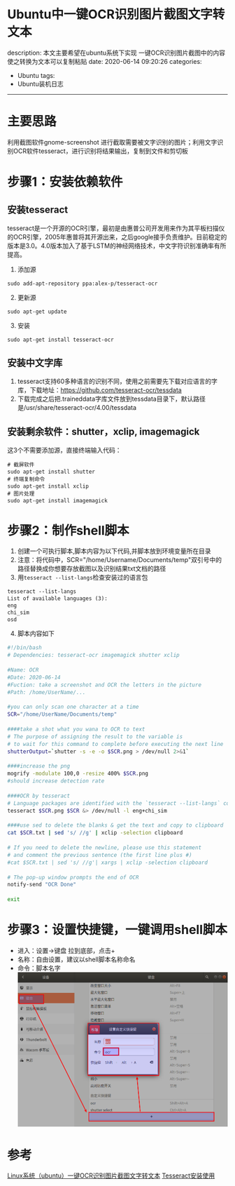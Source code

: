 #   Ubuntu中一键OCR识别图片截图文字转文本
description: 本文主要希望在ubuntu系统下实现 一键OCR识别图片截图中的内容使之转换为文本可以复制粘贴
date: 2020-06-14 09:20:26
categories:
- Ubuntu
tags:
- Ubuntu装机日志
---
#	主要思路
利用截图软件gnome-screenshot 进行截取需要被文字识别的图片；利用文字识别OCR软件tesseract，进行识别将结果输出，复制到文件和剪切板

#	步骤1：安装依赖软件
##  安装tesseract
tesseract是一个开源的OCR引擎，最初是由惠普公司开发用来作为其平板扫描仪的OCR引擎，2005年惠普将其开源出来，之后google接手负责维护。目前稳定的版本是3.0。4.0版本加入了基于LSTM的神经网络技术，中文字符识别准确率有所提高。
1.  添加源
```
sudo add-apt-repository ppa:alex-p/tesseract-ocr
```
2.  更新源
```
sudo apt-get update
```
3.  安装
```
sudo apt-get install tesseract-ocr
```

##  安装中文字库
1.  tesseract支持60多种语言的识别不同，使用之前需要先下载对应语言的字库，下载地址：https://github.com/tesseract-ocr/tessdata
2.  下载完成之后把.traineddata字库文件放到tessdata目录下，默认路径是/usr/share/tesseract-ocr/4.00/tessdata

##  安装剩余软件：shutter，xclip, imagemagick
这3个不需要添加源，直接终端输入代码：
```
# 截屏软件
sudo apt-get install shutter
# 终端复制命令
sudo apt-get install xclip
# 图片处理
sudo apt-get install imagemagick
```

#   步骤2：制作shell脚本
1.  创建一个可执行脚本,脚本内容为以下代码,并脚本放到环境变量所在目录
2.  注意：将代码中，SCR="/home/Username/Documents/temp"双引号中的路径替换成你想要存放截图以及识别结果txt文档的路径
3.  用`tesseract --list-langs`检查安装过的语言包
```console
tesseract --list-langs
List of available languages (3):
eng
chi_sim
osd
```
4.  脚本内容如下
```bash
#!/bin/bash
# Dependencies: tesseract-ocr imagemagick shutter xclip

#Name: OCR
#Date: 2020-06-14
#Fuction: take a screenshot and OCR the letters in the picture
#Path: /home/UserName/...

#you can only scan one character at a time
SCR="/home/UserName/Documents/temp"

####take a shot what you wana to OCR to text
# The purpose of assigning the result to the variable is
# to wait for this command to complete before executing the next line
shutterOutput=`shutter -s -e -o $SCR.png > /dev/null 2>&1`

####increase the png
mogrify -modulate 100,0 -resize 400% $SCR.png
#should increase detection rate

####OCR by tesseract
# Language packages are identified with the `tesseract --list-langs` command
tesseract $SCR.png $SCR &> /dev/null -l eng+chi_sim

####use sed to delete the blanks & get the text and copy to clipboard
cat $SCR.txt | sed 's/ //g' | xclip -selection clipboard

# If you need to delete the newline, please use this statement
# and comment the previous sentence (the first line plus #)
#cat $SCR.txt | sed 's/ //g'| xargs | xclip -selection clipboard

# The pop-up window prompts the end of OCR
notify-send "OCR Done"

exit
```

# 步骤3：设置快捷键，一键调用shell脚本
+   进入：设置->键盘 拉到底部，点击+
+   名称：自由设置，建议以shell脚本名称命名
+   命令：脚本名字
![](../images/2020/06/20200614002.png)

#   参考
[Linux系统（ubuntu）一键OCR识别图片截图文字转文本](https://zhuanlan.zhihu.com/p/114917496)
[Tesseract安装使用](http://huanyouchen.github.io/2018/05/10/install-Tesseract-and-use-it-with-py/)
